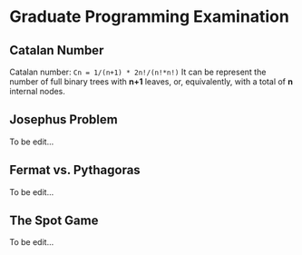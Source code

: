 # Graduate Programming Examination

## Catalan Number

Catalan number: `Cn = 1/(n+1) * 2n!/(n!*n!)`
It can be represent the number of full binary trees with **n+1** leaves, or, equivalently, with a total of **n** internal nodes.

## Josephus Problem

To be edit...

## Fermat vs. Pythagoras

To be edit...

## The Spot Game

To be edit...
